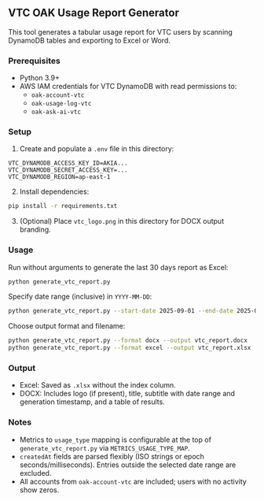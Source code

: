 ## VTC OAK Usage Report Generator

This tool generates a tabular usage report for VTC users by scanning DynamoDB tables and exporting to Excel or Word.

### Prerequisites
- Python 3.9+
- AWS IAM credentials for VTC DynamoDB with read permissions to:
  - `oak-account-vtc`
  - `oak-usage-log-vtc`
  - `oak-ask-ai-vtc`

### Setup
1. Create and populate a `.env` file in this directory:

```
VTC_DYNAMODB_ACCESS_KEY_ID=AKIA...
VTC_DYNAMODB_SECRET_ACCESS_KEY=...
VTC_DYNAMODB_REGION=ap-east-1
```

2. Install dependencies:

```bash
pip install -r requirements.txt
```

3. (Optional) Place `vtc_logo.png` in this directory for DOCX output branding.

### Usage
Run without arguments to generate the last 30 days report as Excel:

```bash
python generate_vtc_report.py
```

Specify date range (inclusive) in `YYYY-MM-DD`:

```bash
python generate_vtc_report.py --start-date 2025-09-01 --end-date 2025-09-30
```

Choose output format and filename:

```bash
python generate_vtc_report.py --format docx --output vtc_report.docx
python generate_vtc_report.py --format excel --output vtc_report.xlsx
```

### Output
- Excel: Saved as `.xlsx` without the index column.
- DOCX: Includes logo (if present), title, subtitle with date range and generation timestamp, and a table of results.

### Notes
- Metrics to `usage_type` mapping is configurable at the top of `generate_vtc_report.py` via `METRICS_USAGE_TYPE_MAP`.
- `createdAt` fields are parsed flexibly (ISO strings or epoch seconds/milliseconds). Entries outside the selected date range are excluded.
- All accounts from `oak-account-vtc` are included; users with no activity show zeros.
